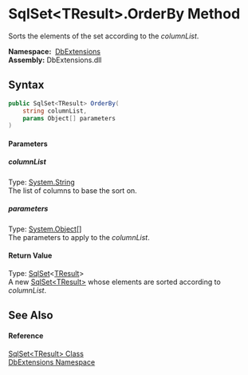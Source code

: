 SqlSet&lt;TResult>.OrderBy Method
=================================
Sorts the elements of the set according to the *columnList*.

  **Namespace:**  [DbExtensions][1]  
  **Assembly:** DbExtensions.dll

Syntax
------

```csharp
public SqlSet<TResult> OrderBy(
	string columnList,
	params Object[] parameters
)
```

#### Parameters

##### *columnList*
Type: [System.String][2]  
The list of columns to base the sort on.

##### *parameters*
Type: [System.Object][3][]  
The parameters to apply to the *columnList*.

#### Return Value
Type: [SqlSet][4]&lt;[TResult][4]>  
A new [SqlSet&lt;TResult>][4] whose elements are sorted according to *columnList*.

See Also
--------

#### Reference
[SqlSet&lt;TResult> Class][4]  
[DbExtensions Namespace][1]  

[1]: ../README.md
[2]: https://docs.microsoft.com/dotnet/api/system.string
[3]: https://docs.microsoft.com/dotnet/api/system.object
[4]: README.md